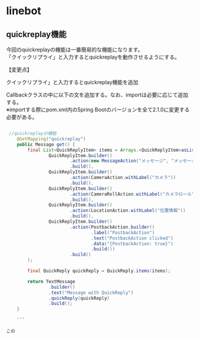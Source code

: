 linebot
===============


quickreplay機能
----------------

今回のquickreplayの機能は一番簡易的な機能になります。  
「クイックリプライ」と入力するとquickreplayを動作させるようにする。　　

【変更点】  

クイックリプライ」と入力するとquickreplay機能を追加　　

Callbackクラスの中に以下の文を追加する。なお、importは必要に応じて追加する。  
※importする際にpom.xml内のSpring Bootのバージョンを全て2.1.0に変更する必要がある。

```java

 //quickreplayの機能
    @GetMapping("quickreplay")
    public Message get() {
        final List<QuickReplyItem> items = Arrays.<QuickReplyItem>asList(
                QuickReplyItem.builder()
                        .action(new MessageAction("メッセージ", "メッセージ"))
                        .build(),
                QuickReplyItem.builder()
                        .action(CameraAction.withLabel("カメラ"))
                        .build(),
                QuickReplyItem.builder()
                        .action(CameraRollAction.withLabel("カメラロール"))
                        .build(),
                QuickReplyItem.builder()
                        .action(LocationAction.withLabel("位置情報"))
                        .build(),
                QuickReplyItem.builder()
                        .action(PostbackAction.builder()
                                .label("PostbackAction")
                                .text("PostbackAction clicked")
                                .data("{PostbackAction: true}")
                                .build())
                        .build()
        );

        final QuickReply quickReply = QuickReply.items(items);

        return TextMessage
                .builder()
                .text("Message with QuickReply")
                .quickReply(quickReply)
                .build();
    }
    
    ```
    
この
